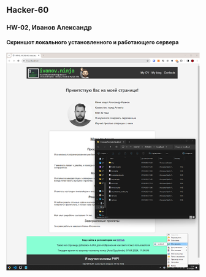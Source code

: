 ## Hacker-60
### HW-02, Иванов Александр
#### Скриншот локального установленного и работающего сервера
<img src="screenshot_hw02.png" alt="Скриншот локального установленного и работающего сервера">
